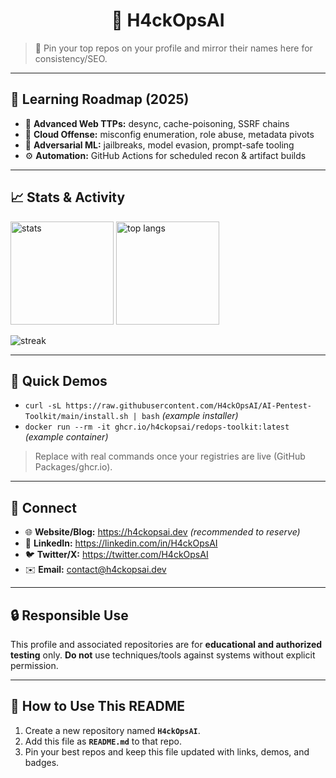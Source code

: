 <h1 align="center">👾 H4ckOpsAI</h1>


> 📌 Pin your top repos on your profile and mirror their names here for consistency/SEO.


---


## 🧭 Learning Roadmap (2025)
- 🧩 **Advanced Web TTPs:** desync, cache-poisoning, SSRF chains
- 🔐 **Cloud Offense:** misconfig enumeration, role abuse, metadata pivots
- 🧠 **Adversarial ML:** jailbreaks, model evasion, prompt-safe tooling
- ⚙️ **Automation:** GitHub Actions for scheduled recon & artifact builds


---


## 📈 Stats & Activity
<p>
<img height="165" src="https://github-readme-stats.vercel.app/api?username=H4ckOpsAI&show_icons=true&theme=radical" alt="stats"/>
<img height="165" src="https://github-readme-stats.vercel.app/api/top-langs/?username=H4ckOpsAI&layout=compact&theme=radical" alt="top langs"/>
</p>


<p>
<img src="https://streak-stats.demolab.com?user=H4ckOpsAI&theme=radical" alt="streak" />
</p>


---


## 🧪 Quick Demos
- `curl -sL https://raw.githubusercontent.com/H4ckOpsAI/AI-Pentest-Toolkit/main/install.sh | bash` *(example installer)*
- `docker run --rm -it ghcr.io/h4ckopsai/redops-toolkit:latest` *(example container)*


> Replace with real commands once your registries are live (GitHub Packages/ghcr.io).


---


## 🤝 Connect
- 🌐 **Website/Blog:** https://h4ckopsai.dev *(recommended to reserve)*
- 💼 **LinkedIn:** https://linkedin.com/in/H4ckOpsAI
- 🐦 **Twitter/X:** https://twitter.com/H4ckOpsAI
- ✉️ **Email:** contact@h4ckopsai.dev


---


## 🔒 Responsible Use
This profile and associated repositories are for **educational and authorized testing** only. **Do not** use techniques/tools against systems without explicit permission.


---


## 📝 How to Use This README
1. Create a new repository named **`H4ckOpsAI`**.
2. Add this file as **`README.md`** to that repo.
3. Pin your best repos and keep this file updated with links, demos, and badges.
